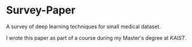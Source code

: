 # Survey-Paper
A survey of deep learning techniques for small medical dataset.

I wrote this paper as part of a course during my Master's degree at *KAIST*.
